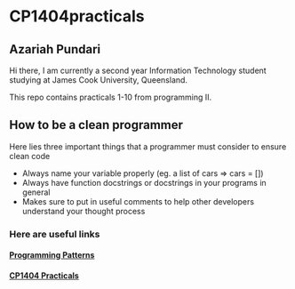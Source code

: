 # CP1404practicals
## Azariah Pundari

Hi there, I am currently a second year Information Technology student studying at James
Cook University, Queensland.

This repo contains practicals 1-10 from programming II.

## How to be a clean programmer
Here lies three important things that a programmer must consider to ensure clean code
- Always name your variable properly (eg. a list of cars => cars = [])
- Always have function docstrings or docstrings in your programs in general
- Makes sure to put in useful comments to help other developers understand your thought process

### Here are useful links
#### [Programming Patterns](https://github.com/CP1404/Starter/wiki/Programming-Patterns)
#### [CP1404 Practicals](https://github.com/CP1404/Practicals)